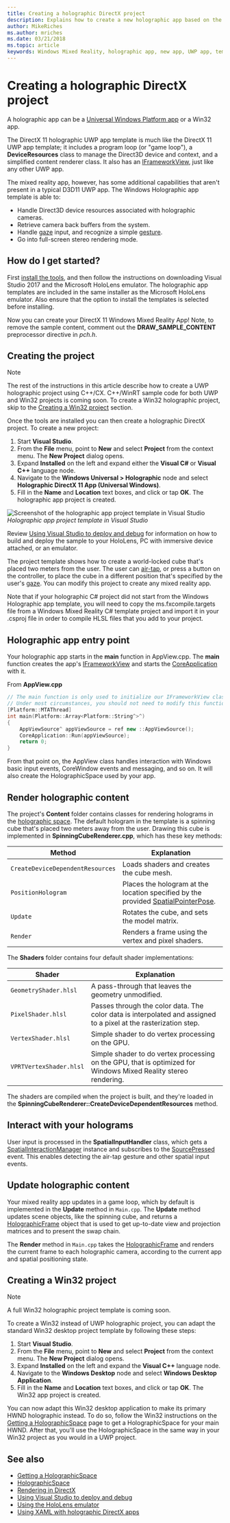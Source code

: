 ```yaml
---
title: Creating a holographic DirectX project
description: Explains how to create a new holographic app based on the Windows Mixed Reality app template.
author: MikeRiches
ms.author: mriches
ms.date: 03/21/2018
ms.topic: article
keywords: Windows Mixed Reality, holographic app, new app, UWP app, template app, holograms, new project, walkthrough, download, sample code
---
```




# Creating a holographic DirectX project

A holographic app can be a [Universal Windows Platform app](https://msdn.microsoft.com/library/windows/apps/dn894631.aspx) or a Win32 app.

The DirectX 11 holographic UWP app template is much like the DirectX 11 UWP app template; it includes a program loop (or "game loop"), a **DeviceResources** class to manage the Direct3D device and context, and a simplified content renderer class. It also has an [IFrameworkView](https://msdn.microsoft.com/library/windows/apps/windows.applicationmodel.core.iframeworkview.aspx), just like any other UWP app.

The mixed reality app, however, has some additional capabilities that aren't present in a typical D3D11 UWP app. The Windows Holographic app template is able to:
* Handle Direct3D device resources associated with holographic cameras.
* Retrieve camera back buffers from the system.
* Handle [gaze](gaze.md) input, and recognize a simple [gesture](gestures.md).
* Go into full-screen stereo rendering mode.

## How do I get started?

First [install the tools](install-the-tools.md), and then follow the instructions on downloading Visual Studio 2017 and the Microsoft HoloLens emulator. The holographic app templates are included in the same installer as the Microsoft HoloLens emulator. Also ensure that the option to install the templates is selected before installing.

Now you can create your DirectX 11 Windows Mixed Reality App! Note, to remove the sample content, comment out the **DRAW_SAMPLE_CONTENT** preprocessor directive in *pch.h*.

## Creating the project

>[!NOTE]
>The rest of the instructions in this article describe how to create a UWP holographic project using C++/CX. C++/WinRT sample code for both UWP and Win32 projects is coming soon. To create a Win32 holographic project, skip to the [Creating a Win32 project](#creating-a-win32-project) section.

Once the tools are installed you can then create a holographic DirectX project. To create a new project:
1. Start **Visual Studio**.
2. From the **File** menu, point to **New** and select **Project** from the context menu. The **New Project** dialog opens.
3. Expand **Installed** on the left and expand either the **Visual C#** or **Visual C++** language node.
4. Navigate to the **Windows Universal > Holographic** node and select **Holographic DirectX 11 App (Universal Windows)**.
5. Fill in the **Name** and **Location** text boxes, and click or tap **OK**. The holographic app project is created.

![Screenshot of the holographic app project template in Visual Studio](images/holographic-directx-app-cpp-new-project.png)<br>
*Holographic app project template in Visual Studio*

Review [Using Visual Studio to deploy and debug](using-visual-studio.md) for information on how to build and deploy the sample to your HoloLens, PC with immersive device attached, or an emulator.

The project template shows how to create a world-locked cube that's placed two meters from the user. The user can [air-tap](gestures.md#air-tap), or press a button on the controller, to place the cube in a different position that's specified by the user's [gaze](gaze.md). You can modify this project to create any mixed reality app.

Note that if your holographic C# project did not start from the Windows Holographic app template, you will need to copy the ms.fxcompile.targets file from a Windows Mixed Reality C# template project and import it in your .csproj file in order to compile HLSL files that you add to your project.

## Holographic app entry point

Your holographic app starts in the **main** function in AppView.cpp. The **main** function creates the app's [IFrameworkView](https://msdn.microsoft.com/library/windows/apps/windows.applicationmodel.core.iframeworkview.aspx) and starts the [CoreApplication](https://msdn.microsoft.com/library/windows/apps/windows.applicationmodel.core.coreapplication.aspx) with it.


From **AppView.cpp**

```cpp
// The main function is only used to initialize our IFrameworkView class.
// Under most circumstances, you should not need to modify this function.
[Platform::MTAThread]
int main(Platform::Array<Platform::String^>^)
{
    AppViewSource^ appViewSource = ref new ::AppViewSource();
    CoreApplication::Run(appViewSource);
    return 0;
}
```

From that point on, the AppView class handles interaction with Windows basic input events, CoreWindow events and messaging, and so on. It will also create the HolographicSpace used by your app.

## Render holographic content

The project's **Content** folder contains classes for rendering holograms in the [holographic space](getting-a-holographicspace.md). The default hologram in the template is a spinning cube that's placed two meters away from the user. Drawing this cube is implemented in **SpinningCubeRenderer.cpp**, which has these key methods:

|  Method  |  Explanation | 
|----------|----------|
|  `CreateDeviceDependentResources` |  Loads shaders and creates the cube mesh. | 
|  `PositionHologram` |  Places the hologram at the location specified by the provided [SpatialPointerPose](https://msdn.microsoft.com/library/windows/apps/windows.ui.input.spatial.spatialpointerpose.aspx). | 
|  `Update` |  Rotates the cube, and sets the model matrix. | 
|  `Render` |  Renders a frame using the vertex and pixel shaders. | 

The **Shaders** folder contains four default shader implementations:

|  Shader  |  Explanation | 
|----------|----------|
|  `GeometryShader.hlsl` |  A pass-through that leaves the geometry unmodified. | 
|  `PixelShader.hlsl` |  Passes through the color data. The color data is interpolated and assigned to a pixel at the rasterization step. | 
|  `VertexShader.hlsl` |  Simple shader to do vertex processing on the GPU. | 
|  `VPRTVertexShader.hlsl` |  Simple shader to do vertex processing on the GPU, that is optimized for Windows Mixed Reality stereo rendering. | 

The shaders are compiled when the project is built, and they're loaded in the **SpinningCubeRenderer::CreateDeviceDependentResources** method.

## Interact with your holograms

User input is processed in the **SpatialInputHandler** class, which gets a [SpatialInteractionManager](https://msdn.microsoft.com/library/windows/apps/windows.ui.input.spatial.spatialinteractionmanager.aspx) instance and subscribes to the [SourcePressed](https://msdn.microsoft.com/library/windows/apps/windows.ui.input.spatial.spatialinteractionmanager.sourcepressed.aspx) event. This enables detecting the air-tap gesture and other spatial input events.

## Update holographic content

Your mixed reality app updates in a game loop, which by default is implemented in the **Update** method in `Main.cpp`. The **Update** method updates scene objects, like the spinning cube, and returns a [HolographicFrame](https://msdn.microsoft.com/library/windows/apps/windows.graphics.holographic.holographicframe.aspx) object that is used to get up-to-date view and projection matrices and to present the swap chain.

The **Render** method in `Main.cpp` takes the [HolographicFrame](https://msdn.microsoft.com/library/windows/apps/windows.graphics.holographic.holographicframe.aspx) and renders the current frame to each holographic camera, according to the current app and spatial positioning state.

## Creating a Win32 project

>[!NOTE]
>A full Win32 holographic project template is coming soon.

To create a Win32 instead of UWP holographic project, you can adapt the standard Win32 desktop project template by following these steps:
1. Start **Visual Studio**.
2. From the **File** menu, point to **New** and select **Project** from the context menu. The **New Project** dialog opens.
3. Expand **Installed** on the left and expand the **Visual C++** language node.
4. Navigate to the **Windows Desktop** node and select **Windows Desktop Application**.
5. Fill in the **Name** and **Location** text boxes, and click or tap **OK**. The Win32 app project is created.

You can now adapt this Win32 desktop application to make its primary HWND holographic instead.  To do so, follow the Win32 instructions on the [Getting a HolographicSpace](getting-a-holographicspace.md) page to get a HolographicSpace for your main HWND.  After that, you'll use the HolographicSpace in the same way in your Win32 project as you would in a UWP project.

## See also
* [Getting a HolographicSpace](getting-a-holographicspace.md)
* [HolographicSpace](https://msdn.microsoft.com/library/windows/apps/windows.graphics.holographic.holographicspace.aspx)
* [Rendering in DirectX](rendering-in-directx.md)
* [Using Visual Studio to deploy and debug](using-visual-studio.md)
* [Using the HoloLens emulator](using-the-hololens-emulator.md)
* [Using XAML with holographic DirectX apps](using-xaml-with-holographic-directx-apps.md)
